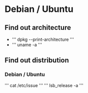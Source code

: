# Debian / Ubuntu

## Find out architecture
* ''' dpkg --print-architecture '''
* ''' uname -a '''

## Find out distribution

### Debian / Ubuntu
''' cat /etc/issue '''
''' lsb_release -a '''


